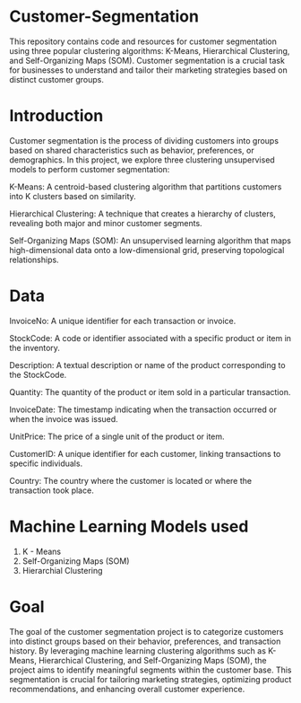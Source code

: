 # Customer-Segmentation

This repository contains code and resources for customer segmentation using three popular clustering algorithms: K-Means, Hierarchical Clustering, and Self-Organizing Maps (SOM). Customer segmentation is a crucial task for businesses to understand and tailor their marketing strategies based on distinct customer groups.



# Introduction

Customer segmentation is the process of dividing customers into groups based on shared characteristics such as behavior, preferences, or demographics. In this project, we explore three clustering unsupervised models to perform customer segmentation:

K-Means: A centroid-based clustering algorithm that partitions customers into K clusters based on similarity.

Hierarchical Clustering: A technique that creates a hierarchy of clusters, revealing both major and minor customer segments.

Self-Organizing Maps (SOM): An unsupervised learning algorithm that maps high-dimensional data onto a low-dimensional grid, preserving topological relationships.


# Data

InvoiceNo: A unique identifier for each transaction or invoice.

StockCode: A code or identifier associated with a specific product or item in the inventory.

Description: A textual description or name of the product corresponding to the StockCode.

Quantity: The quantity of the product or item sold in a particular transaction.

InvoiceDate: The timestamp indicating when the transaction occurred or when the invoice was issued.

UnitPrice: The price of a single unit of the product or item.

CustomerID: A unique identifier for each customer, linking transactions to specific individuals.

Country: The country where the customer is located or where the transaction took place.

# Machine Learning Models used

1) K - Means
2) Self-Organizing Maps (SOM)
3) Hierarchial Clustering

# Goal

The goal of the customer segmentation project is to categorize customers into distinct groups based on their behavior, preferences, and transaction history. By leveraging machine learning clustering algorithms such as K-Means, Hierarchical Clustering, and Self-Organizing Maps (SOM), the project aims to identify meaningful segments within the customer base. This segmentation is crucial for tailoring marketing strategies, optimizing product recommendations, and enhancing overall customer experience. 


